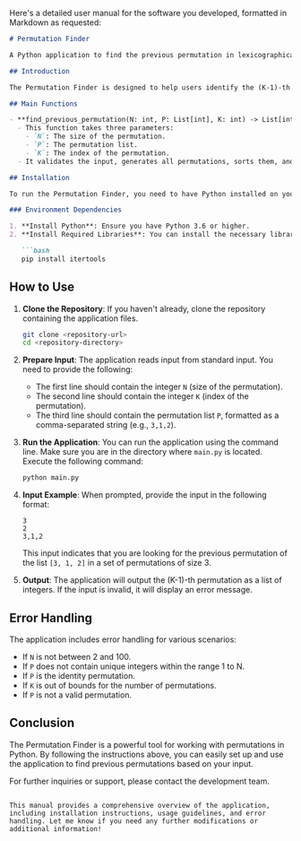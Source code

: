 Here's a detailed user manual for the software you developed, formatted in Markdown as requested:

```markdown
# Permutation Finder

A Python application to find the previous permutation in lexicographical order based on a given permutation list.

## Introduction

The Permutation Finder is designed to help users identify the (K-1)-th permutation from a sorted list of all permutations of integers from 1 to N. This application is particularly useful for combinatorial problems and can be utilized in various scenarios where permutations are involved.

## Main Functions

- **find_previous_permutation(N: int, P: List[int], K: int) -> List[int]**: 
  - This function takes three parameters:
    - `N`: The size of the permutation.
    - `P`: The permutation list.
    - `K`: The index of the permutation.
  - It validates the input, generates all permutations, sorts them, and retrieves the (K-1)-th permutation.

## Installation

To run the Permutation Finder, you need to have Python installed on your machine. You can download Python from [python.org](https://www.python.org/downloads/).

### Environment Dependencies

1. **Install Python**: Ensure you have Python 3.6 or higher.
2. **Install Required Libraries**: You can install the necessary libraries using pip. Open your terminal or command prompt and run:

   ```bash
   pip install itertools
   ```

## How to Use

1. **Clone the Repository**: If you haven't already, clone the repository containing the application files.

   ```bash
   git clone <repository-url>
   cd <repository-directory>
   ```

2. **Prepare Input**: The application reads input from standard input. You need to provide the following:
   - The first line should contain the integer `N` (size of the permutation).
   - The second line should contain the integer `K` (index of the permutation).
   - The third line should contain the permutation list `P`, formatted as a comma-separated string (e.g., `3,1,2`).

3. **Run the Application**: You can run the application using the command line. Make sure you are in the directory where `main.py` is located. Execute the following command:

   ```bash
   python main.py
   ```

4. **Input Example**: When prompted, provide the input in the following format:

   ```
   3
   2
   3,1,2
   ```

   This input indicates that you are looking for the previous permutation of the list `[3, 1, 2]` in a set of permutations of size 3.

5. **Output**: The application will output the (K-1)-th permutation as a list of integers. If the input is invalid, it will display an error message.

## Error Handling

The application includes error handling for various scenarios:
- If `N` is not between 2 and 100.
- If `P` does not contain unique integers within the range 1 to N.
- If `P` is the identity permutation.
- If `K` is out of bounds for the number of permutations.
- If `P` is not a valid permutation.

## Conclusion

The Permutation Finder is a powerful tool for working with permutations in Python. By following the instructions above, you can easily set up and use the application to find previous permutations based on your input.

For further inquiries or support, please contact the development team.
```

This manual provides a comprehensive overview of the application, including installation instructions, usage guidelines, and error handling. Let me know if you need any further modifications or additional information!